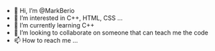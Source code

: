 - 👋 Hi, I’m @MarkBerio
- 👀 I’m interested in C++, HTML, CSS ...
- 🌱 I’m currently learning C++
- 💞️ I’m looking to collaborate on someone that can teach me the code
- 📫 How to reach me ...

<!---
Berstv/Berstv is a ✨ special ✨ repository because its `README.md` (this file) appears on your GitHub profile.
You can click the Preview link to take a look at your changes.
--->

